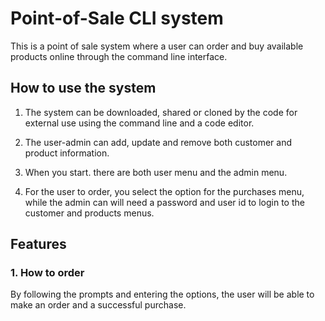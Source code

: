 # Point-of-Sale CLI system

This is a point of sale system where a user can order and buy available products online through the command line interface. 

## How to use the system

1. The system can be downloaded, shared or cloned by the code for external use using the command line and a code editor.

2. The user-admin can add, update and remove both customer and product information.

3. When you start. there are both user menu and the admin menu. 

4. For the user to order, you select the option for the purchases menu, while the admin can will need a password and user id to login to the customer and products menus.


## Features

### 1. How to order 
By following the prompts and entering the options, the user will be able to make an order and a successful purchase. 


